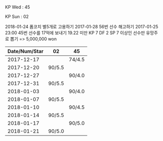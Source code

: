 KP Wed : 45

KP Sun : 02

2018-01-24 폼코치 별5개로 고용하기
2017-01-28 56번 선수 해고하기
2017-01-25 23:00 45번 선수를 17억에 보내기
19.22 미만 KP 7 DF 2 SP 7 이상인 선수만 유망주로 뽑기 => 5,000,000 won 

Date/Num/Star   |    02   |    45   
----------------|---------|---------
2017-12-17      |         |  74/4.5
2017-12-20      |  90/5.5 |        
2017-12-27      |         |  90/4.0
2017-12-31      |  90/5.5 |        
2018-01-03      |         |  90/4.0
2018-01-07      |  90/5.5 |        
2018-01-10      |         |  90/4.5
2018-01-14      |  90/5.5 |        
2018-01-17      |         |  90/5.0
2018-01-21      |  90/5.0 |        

